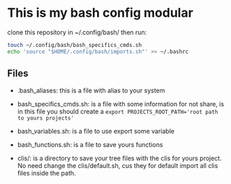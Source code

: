 # This is my bash config modular 

clone this repository in ~/.config/bash/
then run:
```bash
touch ~/.config/bash/bash_specifics_cmds.sh
echo 'source "$HOME/.config/bash/imports.sh"' >> ~/.bashrc
```
## Files
- .bash_aliases: this is a file with alias to your system


- bash_specifics_cmds.sh: is a file with some information for not share, is in this file you should create a `export PROJECTS_ROOT_PATH='root path to yours projects'`


- bash_variables.sh: is a file to use export some variable


- bash_functions.sh: is a file to save yours functions


- clis/: is a directory to save your tree files with the clis for yours project.
No need change the clis/default.sh, cus they for default import all clis files inside the path.
